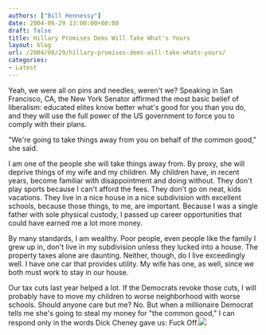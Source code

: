 ```yaml
---
authors: ["Bill Hennessy"]
date: 2004-06-29 13:00:00+00:00
draft: false
title: Hillary Promises Dems Will Take What's Yours
layout: blog
url: /2004/06/29/hillary-promises-dems-will-take-whats-yours/
categories:
- Latest
---
```


Yeah, we were all on pins and needles, weren't we?  Speaking in San Francisco, CA, the New York Senator affirmed the most basic belief of liberalism:  educated elites know better what's good for you than you do, and they will use the full power of the US government to force you to comply with their plans.  
  
"We're going to take things away from you on behalf of the common good," she said.    
  
I am one of the people she will take things away from.  By proxy, she will deprive things of my wife and my children.  My children have, in recent years, become familiar with disappointment and doing without.  They don't play sports because I can't afford the fees.  They don't go on neat, kids vacations.  They live in a nice house in a nice subdivision with excellent schools, because those things, to me, are important.  Because I was a single father with sole physical custody, I passed up career opportunities that could have earned me a lot more money.   
  
By many standards, I am wealthy.  Poor people, even people like the family I grew up in, don't live in my subdivision unless they lucked into a house.  The property taxes alone are daunting.   Neither, though, do I live exceedingly well.  I have one car that provides utility.  My wife has one, as well, since we both must work to stay in our house.    
  
Our tax cuts last year helped a lot.  If the Democrats revoke those cuts, I will probably have to move my children to worse neighborhood with worse schools.  Should anyone care but me?  No.  But when a millionaire Democrat tells me she's going to steal my money for "the common good," I can respond only in the words Dick Cheney gave us:  Fuck Off.![](https://blog.billhennessy.com/aggbug.aspx?PostID=731)

